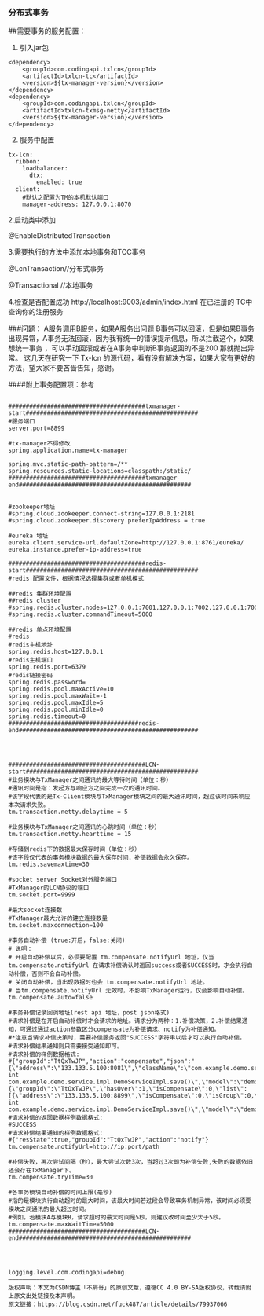 ### 分布式事务

##需要事务的服务配置：

1. 引入jar包
  <!-- 分布式事物-->
    <dependency>
        <groupId>com.codingapi.txlcn</groupId>
        <artifactId>txlcn-tc</artifactId>
        <version>${tx-manager-version}</version>
    </dependency>
    <dependency>
        <groupId>com.codingapi.txlcn</groupId>
        <artifactId>txlcn-txmsg-netty</artifactId>
        <version>${tx-manager-version}</version>
    </dependency>
2. 服务中配置
``` 
tx-lcn:
  ribbon:
    loadbalancer:
      dtx:
        enabled: true
  client:
    #默认之配置为TM的本机默认端口
    manager-address: 127.0.0.1:8070  
  ``` 
2.启动类中添加

@EnableDistributedTransaction

3.需要执行的方法中添加本地事务和TCC事务

@LcnTransaction//分布式事务

@Transactional //本地事务

4.检查是否配置成功
http://localhost:9003/admin/index.html
 在已注册的  TC中查询你的注册服务
 
 ###问题：
 A服务调用B服务，如果A服务出问题 B事务可以回滚，但是如果B事务出现异常，A事务无法回滚，因为我有统一的错误提示信息，所以拦截这个，如果想统一事务 ，可以手动回滚或者在A事务中判断B事务返回的不是200 那就抛出异常。
 这几天在研究一下 Tx-lcn 的源代码，看有没有解决方案，如果大家有更好的方法，望大家不要吝啬告知，感谢。


####附上事务配置项：参考
``` 

#######################################txmanager-start#################################################
#服务端口
server.port=8899
 
#tx-manager不得修改
spring.application.name=tx-manager
 
spring.mvc.static-path-pattern=/**
spring.resources.static-locations=classpath:/static/
#######################################txmanager-end#################################################
 
 
#zookeeper地址
#spring.cloud.zookeeper.connect-string=127.0.0.1:2181
#spring.cloud.zookeeper.discovery.preferIpAddress = true
 
#eureka 地址
eureka.client.service-url.defaultZone=http://127.0.0.1:8761/eureka/
eureka.instance.prefer-ip-address=true
 
#######################################redis-start#################################################
#redis 配置文件，根据情况选择集群或者单机模式
 
##redis 集群环境配置
##redis cluster
#spring.redis.cluster.nodes=127.0.0.1:7001,127.0.0.1:7002,127.0.0.1:7003
#spring.redis.cluster.commandTimeout=5000
 
##redis 单点环境配置
#redis
#redis主机地址
spring.redis.host=127.0.0.1
#redis主机端口
spring.redis.port=6379
#redis链接密码
spring.redis.password=
spring.redis.pool.maxActive=10
spring.redis.pool.maxWait=-1
spring.redis.pool.maxIdle=5
spring.redis.pool.minIdle=0
spring.redis.timeout=0
#####################################redis-end###################################################
 
 
 
 
#######################################LCN-start#################################################
#业务模块与TxManager之间通讯的最大等待时间（单位：秒）
#通讯时间是指：发起方与响应方之间完成一次的通讯时间。
#该字段代表的是Tx-Client模块与TxManager模块之间的最大通讯时间，超过该时间未响应本次请求失败。
tm.transaction.netty.delaytime = 5
 
#业务模块与TxManager之间通讯的心跳时间（单位：秒）
tm.transaction.netty.hearttime = 15
 
#存储到redis下的数据最大保存时间（单位：秒）
#该字段仅代表的事务模块数据的最大保存时间，补偿数据会永久保存。
tm.redis.savemaxtime=30
 
#socket server Socket对外服务端口
#TxManager的LCN协议的端口
tm.socket.port=9999
 
#最大socket连接数
#TxManager最大允许的建立连接数量
tm.socket.maxconnection=100
 
#事务自动补偿 (true:开启，false:关闭)
# 说明：
# 开启自动补偿以后，必须要配置 tm.compensate.notifyUrl 地址，仅当tm.compensate.notifyUrl 在请求补偿确认时返回success或者SUCCESS时，才会执行自动补偿，否则不会自动补偿。
# 关闭自动补偿，当出现数据时也会 tm.compensate.notifyUrl 地址。
# 当tm.compensate.notifyUrl 无效时，不影响TxManager运行，仅会影响自动补偿。
tm.compensate.auto=false
 
#事务补偿记录回调地址(rest api 地址，post json格式)
#请求补偿是在开启自动补偿时才会请求的地址。请求分为两种：1.补偿决策，2.补偿结果通知，可通过通过action参数区分compensate为补偿请求、notify为补偿通知。
#*注意当请求补偿决策时，需要补偿服务返回"SUCCESS"字符串以后才可以执行自动补偿。
#请求补偿结果通知则只需要接受通知即可。
#请求补偿的样例数据格式:
#{"groupId":"TtQxTwJP","action":"compensate","json":"{\"address\":\"133.133.5.100:8081\",\"className\":\"com.example.demo.service.impl.DemoServiceImpl\",\"currentTime\":1511356150413,\"data\":\"C5IBLWNvbS5leGFtcGxlLmRlbW8uc2VydmljZS5pbXBsLkRlbW9TZXJ2aWNlSW1wbAwSBHNhdmUbehBqYXZhLmxhbmcuT2JqZWN0GAAQARwjeg9qYXZhLmxhbmcuQ2xhc3MYABABJCo/cHVibGljIGludCBjb20uZXhhbXBsZS5kZW1vLnNlcnZpY2UuaW1wbC5EZW1vU2VydmljZUltcGwuc2F2ZSgp\",\"groupId\":\"TtQxTwJP\",\"methodStr\":\"public int com.example.demo.service.impl.DemoServiceImpl.save()\",\"model\":\"demo1\",\"state\":0,\"time\":36,\"txGroup\":{\"groupId\":\"TtQxTwJP\",\"hasOver\":1,\"isCompensate\":0,\"list\":[{\"address\":\"133.133.5.100:8899\",\"isCompensate\":0,\"isGroup\":0,\"kid\":\"wnlEJoSl\",\"methodStr\":\"public int com.example.demo.service.impl.DemoServiceImpl.save()\",\"model\":\"demo2\",\"modelIpAddress\":\"133.133.5.100:8082\",\"channelAddress\":\"/133.133.5.100:64153\",\"notify\":1,\"uniqueKey\":\"bc13881a5d2ab2ace89ae5d34d608447\"}],\"nowTime\":0,\"startTime\":1511356150379,\"state\":1},\"uniqueKey\":\"be6eea31e382f1f0878d07cef319e4d7\"}"}
#请求补偿的返回数据样例数据格式:
#SUCCESS
#请求补偿结果通知的样例数据格式:
#{"resState":true,"groupId":"TtQxTwJP","action":"notify"}
tm.compensate.notifyUrl=http://ip:port/path
 
#补偿失败，再次尝试间隔（秒），最大尝试次数3次，当超过3次即为补偿失败,失败的数据依旧还会存在TxManager下。
tm.compensate.tryTime=30
 
#各事务模块自动补偿的时间上限(毫秒)
#指的是模块执行自动超时的最大时间，该最大时间若过段会导致事务机制异常，该时间必须要模块之间通讯的最大超过时间。
#例如，若模块A与模块B，请求超时的最大时间是5秒，则建议改时间至少大于5秒。
tm.compensate.maxWaitTime=5000
#######################################LCN-end#################################################
 
 
 
 
logging.level.com.codingapi=debug
————————————————
版权声明：本文为CSDN博主「不屑哥」的原创文章，遵循CC 4.0 BY-SA版权协议，转载请附上原文出处链接及本声明。
原文链接：https://blog.csdn.net/fuck487/article/details/79937066
``` 